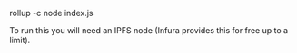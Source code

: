rollup -c
node index.js

To run this you will need an IPFS node (Infura provides this for free up to a limit).
